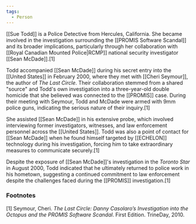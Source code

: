 ```yaml
---
tags:
  - Person
---
```

[[Sue Todd]] is a Police Detective from Hercules, California. She became involved in the investigation surrounding the [[PROMIS Software Scandal]] and its broader implications, particularly through her collaboration with [[Royal Canadian Mounted Police|RCMP]] national security investigator [[Sean McDade]].[1]

Todd accompanied [[Sean McDade]] during his secret entry into the [[United States]] in February 2000, where they met with [[Cheri Seymour]], the author of *The Last Circle*. Their collaboration stemmed from a shared "source" and Todd's own investigation into a three-year-old double homicide that she believed was connected to the [[PROMIS]] case. During their meeting with Seymour, Todd and McDade were armed with 9mm police guns, indicating the serious nature of their inquiry.[1]

She assisted [[Sean McDade]] in his extensive probe, which involved interviewing former investigators, witnesses, and law enforcement personnel across the [[United States]]. Todd was also a point of contact for [[Sean McDade]] when he found himself targeted by [[ECHELON]] technology during his investigation, forcing him to take extraordinary measures to communicate securely.[1]

Despite the exposure of [[Sean McDade]]'s investigation in the *Toronto Star* in August 2000, Todd indicated that he ultimately returned to police work in his hometown, suggesting a continued commitment to law enforcement despite the challenges faced during the [[PROMIS]] investigation.[1]

### Footnotes
[1] Seymour, Cheri. *The Last Circle: Danny Casolaro’s Investigation into the Octopus and the PROMIS Software Scandal*. First Edition. TrineDay, 2010.
